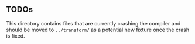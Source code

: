 ## TODOs

This directory contains files that are currently crashing the compiler and
should be moved to `../transform/` as a potential new fixture once the crash
is fixed.
